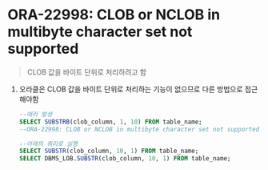 ORA-22998: CLOB or NCLOB in multibyte character set not supported
===
>CLOB 값을 바이트 단위로 처리하려고 함

1. 오라클은 CLOB 값을 바이트 단위로 처리하는 기능이 없으므로 다른 방법으로 접근해야함
    ```sql
    --에러 발생
    SELECT SUBSTRB(clob_column, 1, 10) FROM table_name;
    --ORA-22998: CLOB or NCLOB in multibyte character set not supported
    
    --아래의 쿼리로 실행
    SELECT SUBSTR(clob_column, 10, 1) FROM table_name;
    SELECT DBMS_LOB.SUBSTR(clob_column, 10, 1) FROM table_name;
    ```
